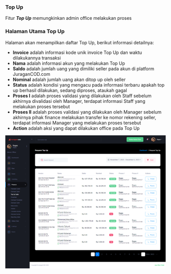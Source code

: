 ### Top Up

Fitur <b>_Top Up_</b> memungkinkan admin office melakukan proses

### Halaman Utama Top Up

Halaman akan menampilkan daftar Top Up, berikut informasi detailnya: <br>

- <b>Invoice</b> adalah informasi kode unik invoice Top Up dan waktu dilakukannya transaksi
- <b>Nama</b> adalah informasi akun yang melakukan Top Up
- <b>Saldo</b> adalah jumlah uang yang dimiliki seller pada akun di platform JuraganCOD.com
- <b>Nominal</b> adalah jumlah uang akan ditop up oleh seller
- <b>Status</b> adalah kondisi yang mengacu pada informasi terbaru apakah top up berhasil dilakukan, sedang diproses, ataukah gagal
- <b>Proses I</b> adalah proses validasi yang dilakukan oleh Staff sebelum akhirnya divalidasi oleh Manager, terdapat informasi Staff yang melakukan proses tersebut
- <b>Proses II</b> adalah proses validasi yang dilakukan oleh Manager sebelum akhirnya pihak finance melakukan transfer ke nomor rekening seller, terdapat informasi Manager yang melakukan proses tersebut
- <b>Action</b> adalah aksi yang dapat dilakukan office pada Top Up

![image](topup-saldo.png)
